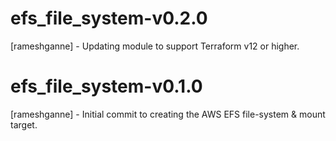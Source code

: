 # efs_file_system-v0.2.0
[rameshganne] - Updating module to support Terraform v12 or higher.
# efs_file_system-v0.1.0
[rameshganne] - Initial commit to creating the AWS EFS file-system & mount target.